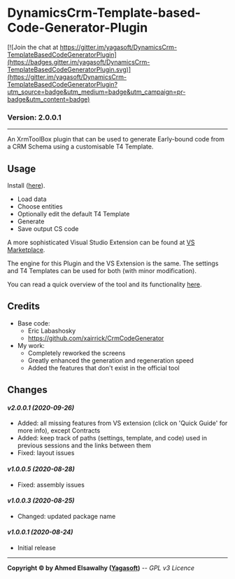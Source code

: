 # DynamicsCrm-Template-based-Code-Generator-Plugin

[![Join the chat at https://gitter.im/yagasoft/DynamicsCrm-TemplateBasedCodeGeneratorPlugin](https://badges.gitter.im/yagasoft/DynamicsCrm-TemplateBasedCodeGeneratorPlugin.svg)](https://gitter.im/yagasoft/DynamicsCrm-TemplateBasedCodeGeneratorPlugin?utm_source=badge&utm_medium=badge&utm_campaign=pr-badge&utm_content=badge)

### Version: 2.0.0.1
---

An XrmToolBox plugin that can be used to generate Early-bound code from a CRM Schema using a customisable T4 Template.

## Usage

Install ([here](https://www.xrmtoolbox.com/plugins/plugininfo/?id=45abdb43-f0e5-ea11-bf21-281878877ebf)).

+ Load data
+ Choose entities
+ Optionally edit the default T4 Template
+ Generate
+ Save output CS code

A more sophisticated Visual Studio Extension can be found at [VS Marketplace](https://marketplace.visualstudio.com/items?itemName=Yagasoft.CrmCodeGenerator).

The engine for this Plugin and the VS Extension is the same. The settings and T4 Templates can be used for both (with minor modification).

You can read a quick overview of the tool and its functionality [here](http://blog.yagasoft.com/2020/09/dynamics-template-based-code-generator-supercharged).

## Credits

  + Base code:
	+ Eric Labashosky
	+ https://github.com/xairrick/CrmCodeGenerator
  + My work:
	+ Completely reworked the screens
	+ Greatly enhanced the generation and regeneration speed
	+ Added the features that don't exist in the official tool

## Changes

#### _v2.0.0.1 (2020-09-26)_
+ Added: all missing features from VS extension (click on 'Quick Guide' for more info), except Contracts
+ Added: keep track of paths (settings, template, and code) used in previous sessions and the links between them
+ Fixed: layout issues
#### _v1.0.0.5 (2020-08-28)_
+ Fixed: assembly issues
#### _v1.0.0.3 (2020-08-25)_
+ Changed: updated package name
#### _v1.0.0.1 (2020-08-24)_
+ Initial release

---
**Copyright &copy; by Ahmed Elsawalhy ([Yagasoft](http://yagasoft.com))** -- _GPL v3 Licence_
